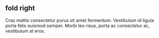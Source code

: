 ## fold right

Cras mattis consectetur purus sit amet fermentum. Vestibulum id ligula porta felis euismod semper. Morbi leo risus, porta ac consectetur ac, vestibulum at eros.
